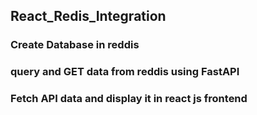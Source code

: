 ## React_Redis_Integration

### Create Database in reddis 

### query and GET data from reddis using FastAPI

### Fetch API data and display it in react js frontend
